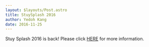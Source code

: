```yaml
---
layout: $layouts/Post.astro
title: StuySplash 2016
author: Yedoh Kang
date: 2016-11-25
---
```


Stuy Splash 2016 is back! Please click [HERE](/resources/stuysplash2016) for more information.

